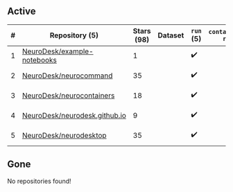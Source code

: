 ## Active
| # | Repository (5) | Stars (98) | Dataset | `run` (5) | `containers-run` | Last Modified |
| --- | --- | --- | --- | --- | --- | --- |
| 1 | [NeuroDesk/example-notebooks](https://github.com/NeuroDesk/example-notebooks) | 1 |  | :heavy_check_mark: |  | 2024-03-19 23:22:51+00:00 |
| 2 | [NeuroDesk/neurocommand](https://github.com/NeuroDesk/neurocommand) | 35 |  | :heavy_check_mark: |  | 2024-04-11 22:31:34+00:00 |
| 3 | [NeuroDesk/neurocontainers](https://github.com/NeuroDesk/neurocontainers) | 18 |  | :heavy_check_mark: |  | 2024-04-10 23:12:53+00:00 |
| 4 | [NeuroDesk/neurodesk.github.io](https://github.com/NeuroDesk/neurodesk.github.io) | 9 |  | :heavy_check_mark: |  | 2024-04-12 04:28:17+00:00 |
| 5 | [NeuroDesk/neurodesktop](https://github.com/NeuroDesk/neurodesktop) | 35 |  | :heavy_check_mark: |  | 2024-04-11 17:18:50+00:00 |

## Gone
No repositories found!
